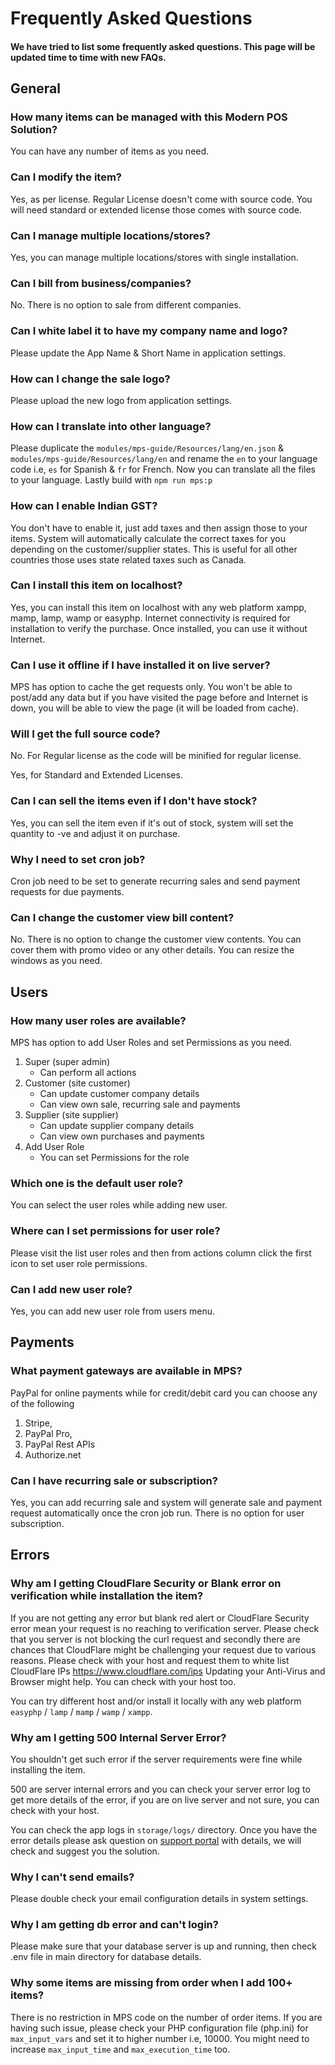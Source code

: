 # Frequently Asked Questions

#### We have tried to list some frequently asked questions. This page will be updated time to time with new FAQs.



## General

### How many items can be managed with this Modern POS Solution?

You can have any number of items as you need.

### Can I modify the item?

Yes, as per license. Regular License doesn't come with source code. You will need standard or extended license those comes with source code.

### Can I manage multiple locations/stores?

Yes, you can manage multiple locations/stores with single installation.

### Can I bill from business/companies?

No. There is no option to sale from different companies.

### Can I white label it to have my company name and logo?

Please update the App Name & Short Name in application settings.

### How can I change the sale logo?

Please upload the new logo from application settings.

### How can I translate into other language?

Please duplicate the `modules/mps-guide/Resources/lang/en.json` & `modules/mps-guide/Resources/lang/en` and rename the `en` to your language code i.e, `es` for Spanish & `fr` for French. Now you can translate all the files to your language. Lastly build with `npm run mps:p`

### How can I enable Indian GST?

You don't have to enable it, just add taxes and then assign those to your items. System will automatically calculate the correct taxes for you depending on the customer/supplier states. This is useful for all other countries those uses state related taxes such as Canada.

### Can I install this item on localhost?

Yes, you can install this item on localhost with any web platform xampp, mamp, lamp, wamp or easyphp. Internet connectivity is required for installation to verify the purchase. Once installed, you can use it without Internet.

### Can I use it offline if I have installed it on live server?

MPS has option to cache the get requests only. You won't be able to post/add any data but if you have visited the page before and Internet is down, you will be able to view the page (it will be loaded from cache).

### Will I get the full source code?

No. For Regular license as the code will be minified for regular license.

Yes, for Standard and Extended Licenses.

### Can I can sell the items even if I don't have stock?

Yes, you can sell the item even if it's out of stock, system will set the quantity to -ve and adjust it on purchase.

### Why I need to set cron job?

Cron job need to be set to generate recurring sales and send payment requests for due payments.

### Can I change the customer view bill content?

No. There is no option to change the customer view contents. You can cover them with promo video or any other details. You can resize the windows as you need.

## Users

### How many user roles are available?

MPS has option to add User Roles and set Permissions as you need.

1.  Super (super admin)
    - Can perform all actions
2.  Customer (site customer)
    - Can update customer company details
    - Can view own sale, recurring sale and payments
3.  Supplier (site supplier)
    - Can update supplier company details
    - Can view own purchases and payments
4.  Add User Role
    - You can set Permissions for the role

### Which one is the default user role?

You can select the user roles while adding new user.

### Where can I set permissions for user role?

Please visit the list user roles and then from actions column click the first icon to set user role permissions.

### Can I add new user role?

Yes, you can add new user role from users menu.

## Payments

### What payment gateways are available in MPS?

PayPal for online payments while for credit/debit card you can choose any of the following

1. Stripe,
2. PayPal Pro,
3. PayPal Rest APIs
4. Authorize.net

### Can I have recurring sale or subscription?

Yes, you can add recurring sale and system will generate sale and payment request automatically once the cron job run. There is no option for user subscription.

## Errors

### Why am I getting CloudFlare Security or Blank error on verification while installation the item?

If you are not getting any error but blank red alert or CloudFlare Security error mean your request is no reaching to verification server. Please check that you server is not blocking the curl request and secondly there are chances that CloudFlare might be challenging your request due to various reasons. Please check with your host and request them to white list CloudFlare IPs https://www.cloudflare.com/ips Updating your Anti-Virus and Browser might help. You can check with your host too.

You can try different host and/or install it locally with any web platform `easyphp` / `lamp` / `mamp` / `wamp` / `xampp`.

### Why am I getting 500 Internal Server Error?

You shouldn't get such error if the server requirements were fine while installing the item.

500 are server internal errors and you can check your server error log to get more details of the error, if you are on live server and not sure, you can check with your host.

You can check the app logs in `storage/logs/` directory. Once you have the error details please ask question on [support portal](https://tecdiary.net/support) with details, we will check and suggest you the solution.

### Why I can't send emails?

Please double check your email configuration details in system settings.

### Why I am getting db error and can't login?

Please make sure that your database server is up and running, then check .env file in main directory for database details.

### Why some items are missing from order when I add 100+ items?

There is no restriction in MPS code on the number of order items. If you are having such issue, please check your PHP configuration file (php.ini) for `max_input_vars` and set it to higher number i.e, 10000. You might need to increase `max_input_time` and `max_execution_time` too.
